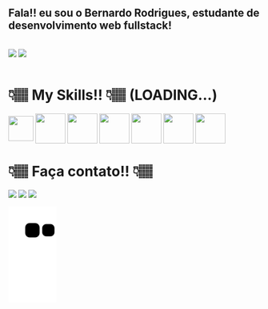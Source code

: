 

## Fala!! eu sou o Bernardo Rodrigues, estudante de desenvolvimento web fullstack!

<div style="display: inline_block"><br>
  <img src="https://github-readme-stats.vercel.app/api?username=brodrigues0ll&theme=dark&show_icons=true">
  <img align="top" src="https://github-readme-stats.vercel.app/api/top-langs/?username=brodrigues0ll&langs_count=8&theme=dark&layout=compact"><br>    
</div>

<div style="display: inline_block"><br>
  <h1>👇🏽 My Skills!! 👇🏽 (LOADING...)</h1>
  <img align="center" height="50" width="50" src="https://cdn.jsdelivr.net/gh/devicons/devicon/icons/javascript/javascript-plain.svg" />
  <img align="center" height="60" width="60" src="https://cdn.jsdelivr.net/gh/devicons/devicon/icons/html5/html5-plain-wordmark.svg" />
  <img align="center" height="60" width="60" src="https://cdn.jsdelivr.net/gh/devicons/devicon/icons/css3/css3-plain-wordmark.svg" />
  <img align="center" height="60" width="60" src="https://cdn.jsdelivr.net/gh/devicons/devicon/icons/react/react-original.svg" />
    <img align="center" height="60" width="60" src="https://cdn.jsdelivr.net/gh/devicons/devicon/icons/mysql/mysql-original-wordmark.svg" />
     <img align="center" height="60" width="60" src="https://cdn.jsdelivr.net/gh/devicons/devicon/icons/python/python-original-wordmark.svg" />
     <img align="center" height="60" width="60" src="https://cdn.jsdelivr.net/gh/devicons/devicon/icons/nodejs/nodejs-original.svg" />
</div>

##
<div>
  <h1>👇🏽 Faça contato!! 👇🏽</h1>
  <a href="https://www.instagram.com/b_rodrigues0ll/" target="_blank"> <img src="https://img.shields.io/badge/Instagram-E4405F?style=for-the-badge&logo=instagram&logoColor=white" target="_blank"></a> 
  <a href="https://www.linkedin.com/in/brodrigues0ll/" target="_blank"> <img src="https://img.shields.io/badge/-LinkedIn-%230077B5?style=for-the-badge&logo=linkedin&logoColor=white" target="_blank"></a> 
  <a href="https://api.whatsapp.com/send?phone=5522981556221&text=Olá, vim pelo seu link web do Github!!" target="_blank"> <img src="https://img.shields.io/badge/WhatsApp-25D366?style=for-the-badge&logo=whatsapp&logoColor=white" target="_blank"></a>
 
  ![snake gif](https://github.com/brodrigues0ll/brodrigues0ll/blob/output/github-contribution-grid-snake.svg)
 
</div>

